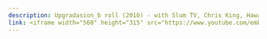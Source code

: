 ```yaml
---
description: Upgradasion_b roll (2010) - with Slum TV, Chris King, Hawa Essuman and Potash
link: <iframe width="560" height="315" src="https://www.youtube.com/embed/iMvILxGZ_xo?si=aS9vIpX142dHmo_X" title="YouTube video player" frameborder="0" allow="accelerometer; autoplay; clipboard-write; encrypted-media; gyroscope; picture-in-picture; web-share" referrerpolicy="strict-origin-when-cross-origin" allowfullscreen></iframe>
---
```

